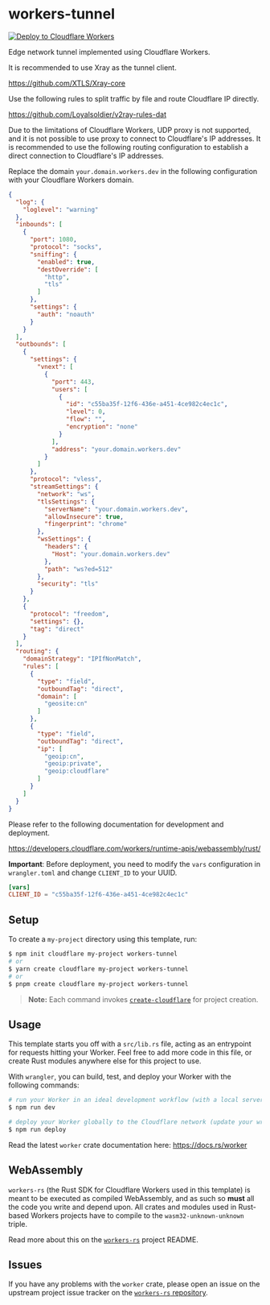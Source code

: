 # workers-tunnel

[![Deploy to Cloudflare Workers](https://deploy.workers.cloudflare.com/button)](https://deploy.workers.cloudflare.com/?url=https://github.com/zhu327/workers-tunnel/tree/main)

Edge network tunnel implemented using Cloudflare Workers.

It is recommended to use Xray as the tunnel client.

<https://github.com/XTLS/Xray-core>

Use the following rules to split traffic by file and route Cloudflare IP directly.

<https://github.com/Loyalsoldier/v2ray-rules-dat>

Due to the limitations of Cloudflare Workers, UDP proxy is not supported, and it is not possible to use proxy to connect to Cloudflare's IP addresses. It is recommended to use the following routing configuration to establish a direct connection to Cloudflare's IP addresses.

Replace the domain `your.domain.workers.dev` in the following configuration with your Cloudflare Workers domain.

```json
{
  "log": {
    "loglevel": "warning"
  },
  "inbounds": [
    {
      "port": 1080,
      "protocol": "socks",
      "sniffing": {
        "enabled": true,
        "destOverride": [
          "http",
          "tls"
        ]
      },
      "settings": {
        "auth": "noauth"
      }
    }
  ],
  "outbounds": [
    {
      "settings": {
        "vnext": [
          {
            "port": 443,
            "users": [
              {
                "id": "c55ba35f-12f6-436e-a451-4ce982c4ec1c",
                "level": 0,
                "flow": "",
                "encryption": "none"
              }
            ],
            "address": "your.domain.workers.dev"
          }
        ]
      },
      "protocol": "vless",
      "streamSettings": {
        "network": "ws",
        "tlsSettings": {
          "serverName": "your.domain.workers.dev",
          "allowInsecure": true,
          "fingerprint": "chrome"
        },
        "wsSettings": {
          "headers": {
            "Host": "your.domain.workers.dev"
          },
          "path": "ws?ed=512"
        },
        "security": "tls"
      }
    },
    {
      "protocol": "freedom",
      "settings": {},
      "tag": "direct"
    }
  ],
  "routing": {
    "domainStrategy": "IPIfNonMatch",
    "rules": [
      {
        "type": "field",
        "outboundTag": "direct",
        "domain": [
          "geosite:cn"
        ]
      },
      {
        "type": "field",
        "outboundTag": "direct",
        "ip": [
          "geoip:cn",
          "geoip:private",
          "geoip:cloudflare"
        ]
      }
    ]
  }
}
```

Please refer to the following documentation for development and deployment.

<https://developers.cloudflare.com/workers/runtime-apis/webassembly/rust/>

**Important**: Before deployment, you need to modify the `vars` configuration in `wrangler.toml` and change `CLIENT_ID` to your UUID.

```toml
[vars]
CLIENT_ID = "c55ba35f-12f6-436e-a451-4ce982c4ec1c"
```

## Setup

To create a `my-project` directory using this template, run:

```sh
$ npm init cloudflare my-project workers-tunnel
# or
$ yarn create cloudflare my-project workers-tunnel
# or
$ pnpm create cloudflare my-project workers-tunnel
```

> **Note:** Each command invokes [`create-cloudflare`](https://www.npmjs.com/package/create-cloudflare) for project creation.

## Usage

This template starts you off with a `src/lib.rs` file, acting as an entrypoint for requests hitting your Worker. Feel free to add more code in this file, or create Rust modules anywhere else for this project to use.

With `wrangler`, you can build, test, and deploy your Worker with the following commands:

```sh
# run your Worker in an ideal development workflow (with a local server, file watcher & more)
$ npm run dev

# deploy your Worker globally to the Cloudflare network (update your wrangler.toml file for configuration)
$ npm run deploy
```

Read the latest `worker` crate documentation here: https://docs.rs/worker

## WebAssembly

`workers-rs` (the Rust SDK for Cloudflare Workers used in this template) is meant to be executed as compiled WebAssembly, and as such so **must** all the code you write and depend upon. All crates and modules used in Rust-based Workers projects have to compile to the `wasm32-unknown-unknown` triple.

Read more about this on the [`workers-rs`](https://github.com/cloudflare/workers-rs) project README.

## Issues

If you have any problems with the `worker` crate, please open an issue on the upstream project issue tracker on the [`workers-rs` repository](https://github.com/cloudflare/workers-rs).
